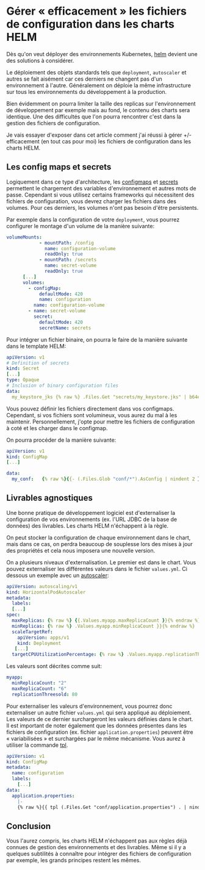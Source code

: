 # Gérer « efficacement » les fichiers de configuration dans les charts HELM

Dès qu'on veut déployer des environnements Kubernetes, [helm](https://helm.sh/) devient une des
solutions à considérer.

Le déploiement des objets standards tels que ``deployment``, ``autoscaler`` et autres se fait aisément car ces derniers ne changent pas d'un environnement à l'autre. Généralement on déploie la même infrastructure sur tous les environnements du développement à la production.

Bien évidemment on pourra limiter la taille des replicas sur l'environnement de développement par exemple mais au fond, le contenu des charts sera identique. Une des difficultés que l'on pourra rencontrer c'est dans la gestion des fichiers de configuration. 

Je vais essayer d'exposer dans cet article comment j'ai réussi à gérer +/- efficacement (en tout cas pour moi) les fichiers de configuration dans les charts HELM.

## Les config maps et secrets

Logiquement dans ce type d'architecture, les [configmaps](https://kubernetes.io/docs/concepts/configuration/configmap/) et [secrets](https://kubernetes.io/docs/concepts/configuration/secret/) permettent le chargement des variables d'environnement et autres mots de passe. Cependant si vous utilisez certains frameworks qui nécessitent des fichiers de configuration, vous devrez charger les fichiers dans des volumes. Pour ces derniers, les volumes n'ont pas besoin d'être persistents.

Par exemple dans la configuration de votre `deployment`, vous pourrez configurer le montage d'un volume de la manière suivante:  


```yaml
volumeMounts:
            - mountPath: /config
              name: configuration-volume
              readOnly: true
            - mountPath: /secrets
              name: secret-volume
              readOnly: true
      [...]
      volumes:
        - configMap:
            defaultMode: 420
            name: configuration
          name: configuration-volume
        - name: secret-volume
          secret:
            defaultMode: 420
            secretName: secrets
```


Pour intégrer un fichier binaire, on pourra le faire de la manière suivante dans le template HELM:

```yaml
apiVersion: v1
# Definition of secrets
kind: Secret
[...]
type: Opaque
# Inclusion of binary configuration files
data:
  my_keystore_jks {% raw %} .Files.Get "secrets/my_keystore.jks" | b64enc }} {% endraw %}
```


Vous pouvez définir les fichiers directement dans vos configmaps. Cependant, si vos fichiers sont volumineux, vous aurez du mal à les maintenir. Personnellement, j'opte pour mettre les fichiers de configuration à coté et les charger dans le configmap.

On pourra procéder de la manière suivante:

```yaml
apiVersion: v1
kind: ConfigMap
[...]

data:
  my_conf:   {% raw %}{{- (.Files.Glob "conf/*").AsConfig | nindent 2 }} {% endraw %}

```


## Livrables agnostiques

Une bonne pratique de développement logiciel est d'externaliser la configuration de vos environnements (ex. l'URL JDBC de la base de données) des livrables. Les charts HELM n'échappent à la règle.

On peut stocker la configuration de chaque environnement dans le chart, mais dans ce cas, on perdra beaucoup de souplesse lors des mises à jour des propriétés et cela nous imposera une nouvelle version.

On a plusieurs niveaux d'externalisation. Le premier est dans le chart. Vous pouvez externaliser les différentes valeurs dans le fichier `values.yml`. Ci dessous un exemple avec un [autoscaler](https://kubernetes.io/docs/tasks/run-application/horizontal-pod-autoscale/):

```yaml
apiVersion: autoscaling/v1
kind: HorizontalPodAutoscaler
metadata:
  labels:
  [...]
spec:
  maxReplicas: {% raw %} {{.Values.myapp.maxReplicaCount }}{% endraw %}
  minReplicas: {% raw %} .Values.myapp.minReplicaCount }}{% endraw %}
  scaleTargetRef:
    apiVersion: apps/v1
    kind: Deployment
   [...]
  targetCPUUtilizationPercentage: {% raw %} .Values.myapp.replicationThreesold }}{% endraw %}

```


Les valeurs sont décrites comme suit:

```yaml
myapp:
  minReplicaCount: "2"
  maxReplicaCount: "6"
  replicationThreesold: 80
```


Pour externaliser les valeurs d'environnement, vous pourrez donc externaliser un autre fichier `values.yml` qui sera appliqué au déploiement. Les valeurs de ce dernier surchargeront les valeurs définies dans le chart.  
Il est important de noter également que les données présentes dans les fichiers de configuration (ex. fichier `application.properties`) peuvent être « variabilisées » et surchargées par le même mécanisme. Vous aurez à utiliser la commande [tpl](https://helm.sh/docs/chart_template_guide/functions_and_pipelines/).  


```yaml
apiVersion: v1
kind: ConfigMap
metadata:
  name: configuration
  labels:
    [...]
data:
  application.properties: 
    |- 
    {% raw %}{{ tpl (.Files.Get "conf/application.properties") . | nindent 4}} {% endraw %}
```


## Conclusion

Vous l'aurez compris, les charts HELM n'échappent pas aux règles déjà connues de gestion des environnements et des livrables. Même si il y a quelques subtilités à connaître pour intégrer des fichiers de configuration par exemple, les grands principes restent les mêmes.
